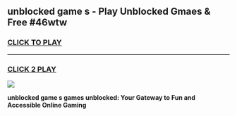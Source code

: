 
## unblocked game s - Play Unblocked Gmaes & Free #46wtw
<h3>
<a href="https://news.freeplayer.one?title=unblocked_game_s&ref=03M">CLICK TO PLAY</a></h3>
<hr>

<h3>
<a href="https://news.freeplayer.one?title=unblocked_game_s&ref=03M">CLICK 2 PLAY</a>
  
</h3>

<a href="https://news.freeplayer.one?title=unblocked_game_s&ref=03M"><img src="https://clearcache.store/games.png"></a>


**unblocked game s games unblocked: Your Gateway to Fun and Accessible Online Gaming**
